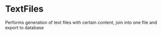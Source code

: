 # TextFiles

Performs generation of text files with certain content, join into one file and export to database

